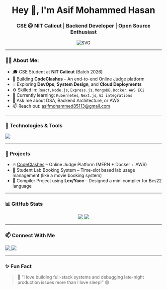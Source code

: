 <h1 align="center">Hey 👋, I'm Asif Mohammed Hasan</h1>
<h3 align="center">CSE @ NIT Calicut | Backend Developer | Open Source Enthusiast</h3>

<p align="center">
  <img src="https://readme-typing-svg.herokuapp.com?font=Fira+Code&size=20&pause=1000&center=true&vCenter=true&width=435&lines=Backend+Engineer+%7C+DSA+Lover+%7C+DevOps+Learner;Full+Stack+Developer+%7C+Docker+%7C+AWS;Building+CodeClashes+Online+Judge+Platform" alt=" SVG" />
</p>

---

### 🧑‍💻 About Me:
- 🎓 CSE Student at **NIT Calicut** (Batch 2026)
- 🔭 Building **CodeClashes** – An end-to-end Online Judge platform
- 💡 Exploring **DevOps**, **System Design**, and **Cloud Deployments**
- ⚙️ Skilled in: `React`, `Node.js`, `Express.js`, `MongoDB`, `Docker`, `AWS EC2`
- 🌱 Currently learning: `Kubernetes`, `Next.js`, `AI integrations`
- 💬 Ask me about DSA, Backend Architecture, or AWS
- 📫 Reach out: [asifmohammed85113@gmail.com](mailto:asifmohammed85113@gmail.com)

---

### 🔧 Technologies & Tools
<p align="left">
  <img src="https://skillicons.dev/icons?i=js,ts,react,nextjs,nodejs,express,mongodb,mysql,cpp,py,git,github,docker,aws,vercel,netlify,vscode,linux" />
</p>

---

### 🚀 Projects
- 🔥 [CodeClashes](https://github.com/asifmohammed786/CodeJudge) – Online Judge Platform (MERN + Docker + AWS)
- 💼 Student Lab Booking System – Time-slot based lab usage management (like a movie booking system)
- 🔧 Compiler Project using **Lex/Yacc** – Designed a mini compiler for Bcs22 language

---

### 📊 GitHub Stats

<p align="center">
  <img src="https://github-readme-stats.vercel.app/api?username=asifmohammed786&show_icons=true&theme=react&hide=prs"/>
  <img src="https://github-readme-streak-stats.herokuapp.com/?user=asifmohammed786&theme=react" />
</p>

---

### 📫 Connect With Me
<p align="left">
  <a href="https://www.linkedin.com/in/asifmohammed786/" target="_blank">
    <img src="https://img.shields.io/badge/LinkedIn-blue?style=for-the-badge&logo=linkedin" />
  </a>
  <a href="mailto:asifmohammed85113@gmail.com">
    <img src="https://img.shields.io/badge/Gmail-D14836?style=for-the-badge&logo=gmail&logoColor=white" />
  </a>
</p>

---

### ✨ Fun Fact
> 💭 “I love building full-stack systems and debugging late-night production issues more than I love sleep!” 😄
